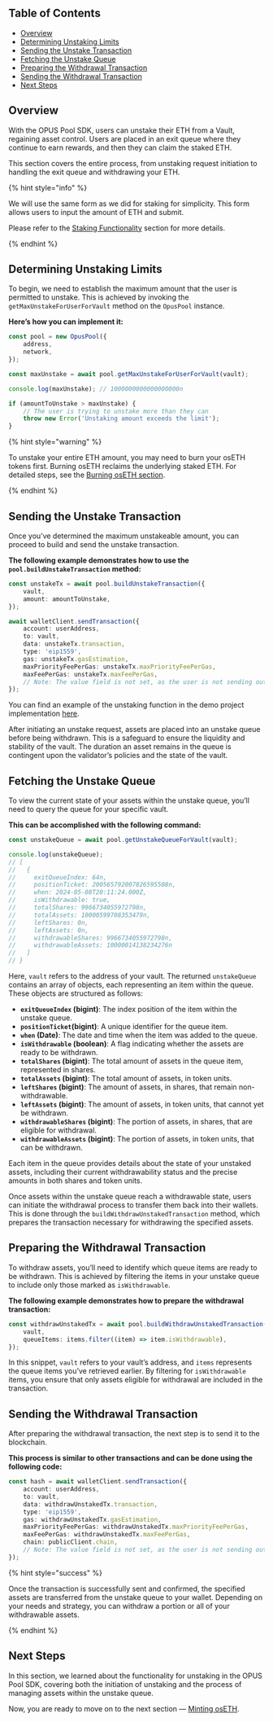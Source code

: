 ## Table of Contents

-   [Overview](#overview)
-   [Determining Unstaking Limits](#determining-unstaking-limits)
-   [Sending the Unstake Transaction](#sending-the-unstake-transaction)
-   [Fetching the Unstake Queue](#fetching-the-unstake-queue)
-   [Preparing the Withdrawal Transaction](#preparing-the-withdrawal-transaction)
-   [Sending the Withdrawal Transaction](#sending-the-withdrawal-transaction)
-   [Next Steps](#next-steps)

## Overview

With the OPUS Pool SDK, users can unstake their ETH from a Vault, regaining asset control. Users are placed in an exit queue where they continue to earn rewards, and then they can claim the staked ETH.

This section covers the entire process, from unstaking request initiation to handling the exit queue and withdrawing your ETH.

{% hint style="info" %}

We will use the same form as we did for staking for simplicity. This form allows users to input the amount of ETH and submit.

Please refer to the [Staking Functionality][stake-section] section for more details.

{% endhint %}

## Determining Unstaking Limits

To begin, we need to establish the maximum amount that the user is permitted to unstake. This is achieved by invoking the `getMaxUnstakeForUserForVault` method on the `OpusPool` instance.

**Here’s how you can implement it:**

```typescript
const pool = new OpusPool({
    address,
    network,
});

const maxUnstake = await pool.getMaxUnstakeForUserForVault(vault);

console.log(maxUnstake); // 1000000000000000000n

if (amountToUnstake > maxUnstake) {
    // The user is trying to unstake more than they can
    throw new Error('Unstaking amount exceeds the limit');
}
```

{% hint style="warning" %}

To unstake your entire ETH amount, you may need to burn your osETH tokens first. Burning osETH reclaims the underlying staked ETH. For detailed steps, see the [Burning osETH section][burn].

{% endhint %}

## Sending the Unstake Transaction

Once you’ve determined the maximum unstakeable amount, you can proceed to build and send the unstake transaction.

**The following example demonstrates how to use the `pool.buildUnstakeTransaction` method:**

```typescript
const unstakeTx = await pool.buildUnstakeTransaction({
    vault,
    amount: amountToUnstake,
});

await walletClient.sendTransaction({
    account: userAddress,
    to: vault,
    data: unstakeTx.transaction,
    type: 'eip1559',
    gas: unstakeTx.gasEstimation,
    maxPriorityFeePerGas: unstakeTx.maxPriorityFeePerGas,
    maxFeePerGas: unstakeTx.maxFeePerGas,
    // Note: The value field is not set, as the user is not sending out ETH
});
```

You can find an example of the unstaking function in the demo project implementation [here][unstake-usage].

After initiating an unstake request, assets are placed into an unstake queue before being withdrawn. This is a safeguard to ensure the liquidity and stability of the vault. The duration an asset remains in the queue is contingent upon the validator’s policies and the state of the vault.

## Fetching the Unstake Queue

To view the current state of your assets within the unstake queue, you’ll need to query the queue for your specific vault.

**This can be accomplished with the following command:**

```typescript
const unstakeQueue = await pool.getUnstakeQueueForVault(vault);

console.log(unstakeQueue);
// [
//   {
//     exitQueueIndex: 64n,
//     positionTicket: 200565792007826595508n,
//     when: 2024-05-08T20:11:24.000Z,
//     isWithdrawable: true,
//     totalShares: 9966734055972798n,
//     totalAssets: 10000599708353479n,
//     leftShares: 0n,
//     leftAssets: 0n,
//     withdrawableShares: 9966734055972798n,
//     withdrawableAssets: 10000014138234276n
//   ]
// }
```

Here, `vault` refers to the address of your vault. The returned `unstakeQueue` contains an array of objects, each representing an item within the queue. These objects are structured as follows:

-   **`exitQueueIndex` (bigint)**: The index position of the item within the unstake queue.
-   **`positionTicket`(bigint)**: A unique identifier for the queue item.
-   **`when` (Date)**: The date and time when the item was added to the queue.
-   **`isWithdrawable` (boolean)**: A flag indicating whether the assets are ready to be withdrawn.
-   **`totalShares` (bigint)**: The total amount of assets in the queue item, represented in shares.
-   **`totalAssets` (bigint)**: The total amount of assets, in token units.
-   **`leftShares` (bigint)**: The amount of assets, in shares, that remain non-withdrawable.
-   **`leftAssets` (bigint)**: The amount of assets, in token units, that cannot yet be withdrawn.
-   **`withdrawableShares` (bigint)**: The portion of assets, in shares, that are eligible for withdrawal.
-   **`withdrawableAssets` (bigint)**: The portion of assets, in token units, that can be withdrawn.

Each item in the queue provides details about the state of your unstaked assets, including their current withdrawability status and the precise amounts in both shares and token units.

Once assets within the unstake queue reach a withdrawable state, users can initiate the withdrawal process to transfer them back into their wallets. This is done through the `buildWithdrawUnstakedTransaction` method, which prepares the transaction necessary for withdrawing the specified assets.

## Preparing the Withdrawal Transaction

To withdraw assets, you’ll need to identify which queue items are ready to be withdrawn. This is achieved by filtering the items in your unstake queue to include only those marked as `isWithdrawable`.

**The following example demonstrates how to prepare the withdrawal transaction:**

```typescript
const withdrawUnstakedTx = await pool.buildWithdrawUnstakedTransaction({
    vault,
    queueItems: items.filter((item) => item.isWithdrawable),
});
```

In this snippet, `vault` refers to your vault’s address, and `items` represents the queue items you’ve retrieved earlier. By filtering for `isWithdrawable` items, you ensure that only assets eligible for withdrawal are included in the transaction.

## Sending the Withdrawal Transaction

After preparing the withdrawal transaction, the next step is to send it to the blockchain.

**This process is similar to other transactions and can be done using the following code:**

```typescript
const hash = await walletClient.sendTransaction({
    account: userAddress,
    to: vault,
    data: withdrawUnstakedTx.transaction,
    type: 'eip1559',
    gas: withdrawUnstakedTx.gasEstimation,
    maxPriorityFeePerGas: withdrawUnstakedTx.maxPriorityFeePerGas,
    maxFeePerGas: withdrawUnstakedTx.maxFeePerGas,
    chain: publicClient.chain,
    // Note: The value field is not set, as the user is not sending out ETH
});
```

{% hint style="success" %}

Once the transaction is successfully sent and confirmed, the specified assets are transferred from the unstake queue to your wallet. Depending on your needs and strategy, you can withdraw a portion or all of your withdrawable assets.

{% endhint %}

## Next Steps

In this section, we learned about the functionality for unstaking in the OPUS Pool SDK, covering both the initiation of unstaking and the process of managing assets within the unstake queue.

Now, you are ready to move on to the next section — [Minting osETH][mint].

[stake-section]: ./3-stake.md
[unstake-usage]: https://github.com/ChorusOne/opus-pool-demo/blob/main/src/hooks/useUnstakeMutation.ts#L49
[mint]: ./5-mint-os-token.md
[burn]: ./6-burn-os-token.md
